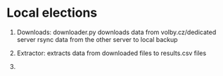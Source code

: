 # Local elections

1. Downloads: downloader.py downloads data from volby.cz/dedicated server
rsync data from the other server to local backup

2. Extractor: extracts data from downloaded files to results.csv files

3. 